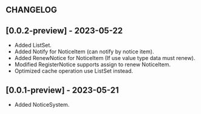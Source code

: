 ## CHANGELOG

## [0.0.2-preview] - 2023-05-22
- Added ListSet.
- Added Notify for NoticeItem (can notify by notice item).
- Added RenewNotice for NoticeItem (If use value type data must renew).
- Modified RegisterNotice supports assign to renew NoticeItem.
- Optimized cache operation use ListSet instead.

## [0.0.1-preview] - 2023-05-21
- Added NoticeSystem.